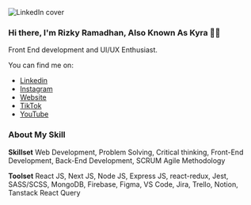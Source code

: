 ![LinkedIn cover](https://user-images.githubusercontent.com/71491992/126656797-ea8759c3-66e3-4759-a3ab-e896a21d2b58.png)

### Hi there, I'm Rizky Ramadhan, Also Known As Kyra 👋🏻

Front End development and UI/UX Enthusiast.

You can find me on: 
- [Linkedin](https://www.linkedin.com/in/rizkykyra/)
- [Instagram](https://www.instagram.com/code.kyra/)
- [Website](https://meetkyra.vercel.app/)
- [TikTok](https://www.tiktok.com/@code.kyra)
- [YouTube](https://www.youtube.com/@codekyra)

### About My Skill
**Skillset** 
Web Development, Problem Solving, Critical thinking, Front-End Development, Back-End Development, SCRUM Agile
Methodology

**Toolset**
React JS, Next JS, Node JS, Express JS, react-redux, Jest, SASS/SCSS, MongoDB, Firebase, Figma, VS Code, Jira,
Trello, Notion, Tanstack React Query
